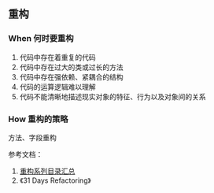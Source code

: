 ## 重构 ##

### When 何时要重构 ###
1. 代码中存在着重复的代码
2. 代码中存在过大的类或过长的方法
3. 代码中存在强依赖、紧耦合的结构
4. 代码的运算逻辑难以理解
5. 代码不能清晰地描述现实对象的特征、行为以及对象间的关系

### How 重构的策略 ###


方法、字段重构


参考文档：
1. [重构系列目录汇总](http://www.cnblogs.com/keepfool/p/5492665.html)
2. 《31 Days Refactoring》